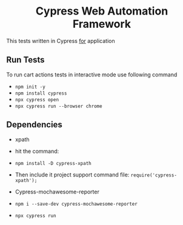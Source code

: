 # <h1 align="center">Cypress Web Automation Framework</h1>
This tests written in Cypress [for](http://automationpractice.com/index.php) application

## Run Tests
To run cart actions tests in interactive mode use following command
- `npm init -y`
- `npm install cypress`
- `npx cypress open`
- `npx cypress run --browser chrome`


## Dependencies

- xpath
- hit the command: 
- `npm install -D cypress-xpath`
- Then include it project support command file:
`require('cypress-xpath');`

- Cypress-mochawesome-reporter
- `npm i --save-dev cypress-mochawesome-reporter`
- `npx cypress run`
